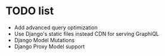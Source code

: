 # TODO list
* Add advanced query optimization
* Use Django's static files instead CDN for serving GraphiQL
* Django Model Mutations
* Django Proxy Model support
